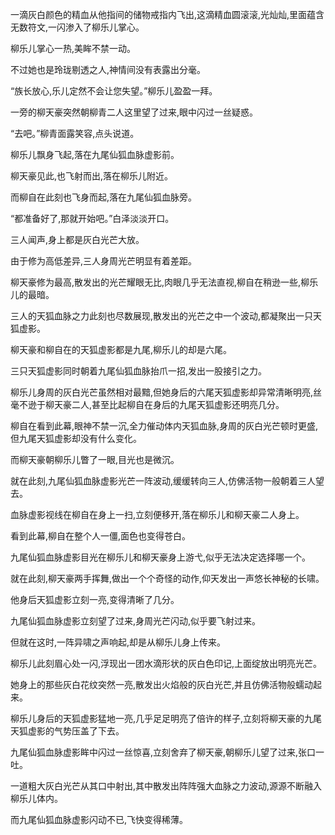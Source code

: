 
一滴灰白颜色的精血从他指间的储物戒指内飞出,这滴精血圆滚滚,光灿灿,里面蕴含无数符文,一闪渗入了柳乐儿掌心。

柳乐儿掌心一热,美眸不禁一动。

不过她也是玲珑剔透之人,神情间没有表露出分毫。

“族长放心,乐儿定然不会让您失望。”柳乐儿盈盈一拜。

一旁的柳天豪突然朝柳青二人这里望了过来,眼中闪过一丝疑惑。

“去吧。”柳青面露笑容,点头说道。

柳乐儿飘身飞起,落在九尾仙狐血脉虚影前。

柳天豪见此,也飞射而出,落在柳乐儿附近。

而柳自在此刻也飞身而起,落在九尾仙狐血脉旁。

“都准备好了,那就开始吧。”白泽淡淡开口。

三人闻声,身上都是灰白光芒大放。

由于修为高低差异,三人身周光芒明显有着差距。

柳天豪修为最高,散发出的光芒耀眼无比,肉眼几乎无法直视,柳自在稍逊一些,柳乐儿的最暗。

三人的天狐血脉之力此刻也尽数展现,散发出的光芒之中一个波动,都凝聚出一只天狐虚影。

柳天豪和柳自在的天狐虚影都是九尾,柳乐儿的却是六尾。

三只天狐虚影同时朝着九尾仙狐血脉抬爪一招,发出一股接引之力。

柳乐儿身周的灰白光芒虽然相对最黯,但她身后的六尾天狐虚影却异常清晰明亮,丝毫不逊于柳天豪二人,甚至比起柳自在身后的九尾天狐虚影还明亮几分。

柳自在看到此幕,眼神不禁一沉,全力催动体内天狐血脉,身周的灰白光芒顿时更盛,但九尾天狐虚影却没有什么变化。

而柳天豪朝柳乐儿瞥了一眼,目光也是微沉。

就在此刻,九尾仙狐血脉虚影光芒一阵波动,缓缓转向三人,仿佛活物一般朝着三人望去。

血脉虚影视线在柳自在身上一扫,立刻便移开,落在柳乐儿和柳天豪二人身上。

看到此幕,柳自在整个人一僵,面色也变得苍白。

九尾仙狐血脉虚影目光在柳乐儿和柳天豪身上游弋,似乎无法决定选择哪一个。

就在此刻,柳天豪两手挥舞,做出一个个奇怪的动作,仰天发出一声悠长神秘的长啸。

他身后天狐虚影立刻一亮,变得清晰了几分。

九尾仙狐血脉虚影立刻望了过来,身周光芒闪动,似乎要飞射过来。

但就在这时,一阵异啸之声响起,却是从柳乐儿身上传来。

柳乐儿此刻眉心处一闪,浮现出一团水滴形状的灰白色印记,上面绽放出明亮光芒。

她身上的那些灰白花纹突然一亮,散发出火焰般的灰白光芒,并且仿佛活物般蠕动起来。

柳乐儿身后的天狐虚影猛地一亮,几乎足足明亮了倍许的样子,立刻将柳天豪的九尾天狐虚影的气势压盖了下去。

九尾仙狐血脉虚影眸中闪过一丝惊喜,立刻舍弃了柳天豪,朝柳乐儿望了过来,张口一吐。

一道粗大灰白光芒从其口中射出,其中散发出阵阵强大血脉之力波动,源源不断融入柳乐儿体内。

而九尾仙狐血脉虚影闪动不已,飞快变得稀薄。